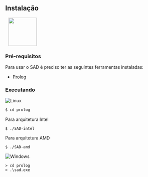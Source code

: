 ## Instalação

<img src="https://custom-icon-badges.herokuapp.com/badge/prolog-blue.svg?logo=prolog&logoColor=white" style="margin-left: 10px;" width="90px">

### Pré-requisitos

Para usar o SAD é preciso ter as seguintes ferramentas instaladas:
 - [Prolog](https://www.swi-prolog.org/download/stable) 

### Executando

![Linux](https://img.shields.io/badge/Linux-FCC624?style=for-the-badge&logo=linux&logoColor=black)

```bash
$ cd prolog
```

Para arquitetura Intel
```
$ ./SAD-intel
```

Para arquitetura AMD
```
$ ./SAD-amd
```

![Windows](https://img.shields.io/badge/Windows-017AD7?style=for-the-badge&logo=windows&logoColor=white)

```
> cd prolog
> .\sad.exe
```
